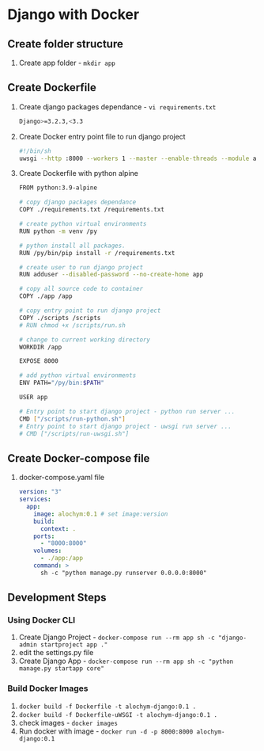 # Django with Docker

## Create folder structure

1. Create app folder - `mkdir app`

## Create Dockerfile

1. Create django packages dependance - `vi requirements.txt`

   ```bash
   Django>=3.2.3,<3.3
   ```

1. Create Docker entry point file to run django project

   ```bash
   #!/bin/sh
   uwsgi --http :8000 --workers 1 --master --enable-threads --module app.wsgi
   ```

1. Create Dockerfile with python alpine

   ```bash
   FROM python:3.9-alpine

   # copy django packages dependance
   COPY ./requirements.txt /requirements.txt

   # create python virtual environments
   RUN python -m venv /py

   # python install all packages.
   RUN /py/bin/pip install -r /requirements.txt

   # create user to run django project
   RUN adduser --disabled-password --no-create-home app

   # copy all source code to container
   COPY ./app /app

   # copy entry point to run django project
   COPY ./scripts /scripts
   # RUN chmod +x /scripts/run.sh

   # change to current working directory
   WORKDIR /app

   EXPOSE 8000

   # add python virtual environments
   ENV PATH="/py/bin:$PATH"

   USER app

   # Entry point to start django project - python run server ...
   CMD ["/scripts/run-python.sh"]
   # Entry point to start django project - uwsgi run server ...
   # CMD ["/scripts/run-uwsgi.sh"]
   ```

## Create Docker-compose file

1. docker-compose.yaml file

   ```yml
   version: "3"
   services:
     app:
       image: alochym:0.1 # set image:version
       build:
         context: .
       ports:
         - "8000:8000"
       volumes:
         - ./app:/app
       command: >
         sh -c "python manage.py runserver 0.0.0.0:8000"
   ```

## Development Steps

### Using Docker CLI

1. Create Django Project - `docker-compose run --rm app sh -c "django-admin startproject app ."`
1. edit the settings.py file
1. Create Django App - `docker-compose run --rm app sh -c "python manage.py startapp core"`

### Build Docker Images

1. `docker build -f Dockerfile -t alochym-django:0.1 .`
1. `docker build -f Dockerfile-uWSGI -t alochym-django:0.1 .`
1. check images - `docker images`
1. Run docker with image - `docker run -d -p 8000:8000 alochym-django:0.1`
